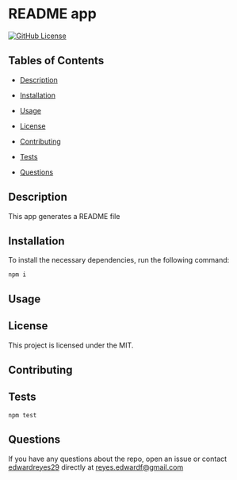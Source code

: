 # README app
[![GitHub License](https://img.shields.io/badge/License-MIT-<COLOR>.svg)](https://shields.io/)

## Tables of Contents

* [Description](#description)

* [Installation](#installation)

* [Usage](#usage)

* [License](#license)

* [Contributing](#contributing)

* [Tests](#tests)

* [Questions](#questions)

## Description

This app generates a README file

## Installation

To install the necessary dependencies, run the following command:

```
npm i
```

## Usage



## License

This project is licensed under the MIT.

## Contributing



## Tests

```
npm test
```

## Questions

If you have any questions about the repo, open an issue or contact [edwardreyes29](url) directly at reyes.edwardf@gmail.com